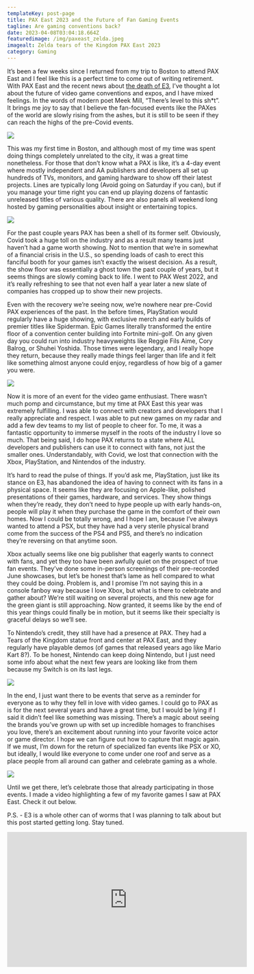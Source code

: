 ```yaml
---
templateKey: post-page
title: PAX East 2023 and the Future of Fan Gaming Events
tagline: Are gaming conventions back?
date: 2023-04-08T03:04:18.664Z
featuredimage: /img/paxeast_zelda.jpeg
imagealt: Zelda tears of the Kingdom PAX East 2023
category: Gaming
---
```

It’s been a few weeks since I returned from my trip to Boston to attend PAX East and I feel like this is a perfect time to come out of writing retirement. With PAX East and the recent news about [the death of E3](https://www.ign.com/articles/e3-has-been-canceled), I’ve thought a lot about the future of video game conventions and expos, and I have mixed feelings. In the words of modern poet Meek Mill, “There’s level to this sh*t”. It brings me joy to say that I believe the fan-focused events like the PAXes of the world are slowly rising from the ashes, but it is still to be seen if they can reach the highs of the pre-Covid events.

![](/img/pxl_20230325_164334739.jpg)

This was my first time in Boston, and although most of my time was spent doing things completely unrelated to the city, it was a great time nonetheless. For those that don’t know what a PAX is like, it’s a 4-day event where mostly independent and AA publishers and developers all set up hundreds of TVs, monitors, and gaming hardware to show off their latest projects. Lines are typically long (Avoid going on Saturday if you can), but if you manage your time right you can end up playing dozens of fantastic unreleased titles of various quality. There are also panels all weekend long hosted by gaming personalities about insight or entertaining topics.

![](/img/pxl_20230324_160102314.jpg)

For the past couple years PAX has been a shell of its former self. Obviously, Covid took a huge toll on the industry and as a result many teams just haven’t had a game worth showing. Not to mention that we’re in somewhat of a financial crisis in the U.S., so spending loads of cash to erect this fanciful booth for your games isn’t exactly the wisest decision. As a result, the show floor was essentially a ghost town the past couple of years, but it seems things are slowly coming back to life. I went to PAX West 2022, and it’s really refreshing to see that not even half a year later a new slate of companies has cropped up to show their new projects.

Even with the recovery we’re seeing now, we’re nowhere near pre-Covid PAX experiences of the past. In the before times, PlayStation would regularly have a huge showing, with exclusive merch and early builds of premier titles like Spiderman. Epic Games literally transformed the entire floor of a convention center building into Fortnite mini-golf. On any given day you could run into industry heavyweights like Reggie Fils Aime, Cory Balrog, or Shuhei Yoshida. Those times were legendary, and I really hope they return, because they really made things feel larger than life and it felt like something almost anyone could enjoy, regardless of how big of a gamer you were.

![](/img/mvimg_20180901_113111.jpg)



Now it is more of an event for the video game enthusiast. There wasn’t much pomp and circumstance, but my time at PAX East this year was extremely fulfilling. I was able to connect with creators and developers that I really appreciate and respect. I was able to put new games on my radar and add a few dev teams to my list of people to cheer for. To me, it was a fantastic opportunity to immerse myself in the roots of the industry I love so much. That being said, I do hope PAX returns to a state where ALL developers and publishers can use it to connect with fans, not just the smaller ones. Understandably, with Covid, we lost that connection with the Xbox, PlayStation, and Nintendos of the industry.

It’s hard to read the pulse of things. If you’d ask me, PlayStation, just like its stance on E3, has abandoned the idea of having to connect with its fans in a physical space. It seems like they are focusing on Apple-like, polished presentations of their games, hardware, and services. They show things when they’re ready, they don’t need to hype people up with early hands-on, people will play it when they purchase the game in the comfort of their own homes. Now I could be totally wrong, and I hope I am, because I’ve always wanted to attend a PSX, but they have had a very sterile physical brand come from the success of the PS4 and PS5, and there’s no indication they’re reversing on that anytime soon.

Xbox actually seems like one big publisher that eagerly wants to connect with fans, and yet they too have been awfully quiet on the prospect of true fan events. They’ve done some in-person screenings of their pre-recorded June showcases, but let’s be honest that’s lame as hell compared to what they could be doing. Problem is, and I promise I’m not saying this in a console fanboy way because I love Xbox, but what is there to celebrate and gather about? We’re still waiting on several projects, and this new age for the green giant is still approaching. Now granted, it seems like by the end of this year things could finally be in motion, but it seems like their specialty is graceful delays so we’ll see.

To Nintendo’s credit, they still have had a presence at PAX. They had a Tears of the Kingdom statue front and center at PAX East, and they regularly have playable demos (of games that released years ago like Mario Kart 8?). To be honest, Nintendo can keep doing Nintendo, but I just need some info about what the next few years are looking like from them because my Switch is on its last legs.

![](/img/pxl_20230326_173534629.jpg)

In the end, I just want there to be events that serve as a reminder for everyone as to why they fell in love with video games. I could go to PAX as is for the next several years and have a great time, but I would be lying if I said it didn’t feel like something was missing. There’s a magic about seeing the brands you’ve grown up with set up incredible homages to franchises you love, there’s an excitement about running into your favorite voice actor or game director. I hope we can figure out how to capture that magic again. If we must, I’m down for the return of specialized fan events like PSX or XO, but ideally, I would like everyone to come under one roof and serve as a place people from all around can gather and celebrate gaming as a whole.

![](/img/pxl_20230323_140852785.jpg)

Until we get there, let’s celebrate those that already participating in those events. I made a video highlighting a few of my favorite games I saw at PAX East. Check it out below.

P.S. - E3 is a whole other can of worms that I was planning to talk about but this post started getting long. Stay tuned.

<iframe width="560" height="315" src="https://www.youtube.com/embed/6JpQDekZL2Q" title="YouTube video player" frameborder="0" allow="accelerometer; autoplay; clipboard-write; encrypted-media; gyroscope; picture-in-picture; web-share" allowfullscreen></iframe>